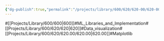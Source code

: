 ```yaml
---
{"dg-publish":true,"permalink":"/projects/library/600/620/620-00/620-00/","noteIcon":"0","created":"2024-01-24T15:24:09.130+09:00","updated":"2024-02-26T21:16:43.460+09:00"}
---
```


#[[Projects/Library/600/600\|600]]#ML_Libraries_and_Implementation#[[Projects/Library/600/620/620\|620]]#Data_visualization#[[Projects/Library/600/620/620.00/620.00\|620.00]]#Matplotlib


